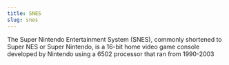 ```yaml
---
title: SNES
slug: snes
---
```

The Super Nintendo Entertainment System (SNES), commonly shortened to Super NES or Super Nintendo, is a 16-bit home video game console developed by Nintendo using a 6502 processor that ran from 1990-2003
